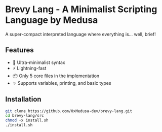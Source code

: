 # Brevy Lang - A Minimalist Scripting Language by Medusa 


A super-compact interpreted language where everything is... well, brief!

## Features
- 🚀 Ultra-minimalist syntax
- ⚡ Lightning-fast 
- 📦 Only 5 core files in the implementation
- ✨ Supports variables, printing, and basic types

## Installation
```bash
git clone https://github.com/0xMedusa-dev/brevy-lang.git
cd brevy-lang/src
chmod +x install.sh
./install.sh
```
